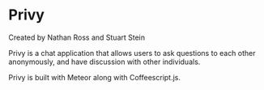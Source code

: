 # Privy

Created by Nathan Ross and Stuart Stein

Privy is a chat application that allows users to ask questions to each other anonymously, and have discussion with other individuals.

Privy is built with Meteor along with Coffeescript.js.

